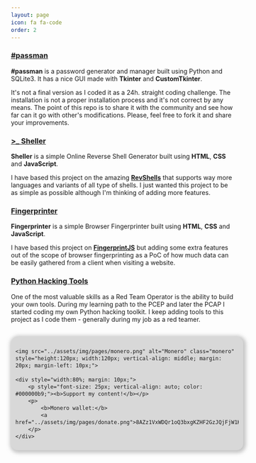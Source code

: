 ```yaml
---
layout: page
icon: fa fa-code
order: 2
---
```


### <a href="https://github.com/amtzespinosa/passman">#passman</a>

**#passman** is a password generator and manager built using Python and SQLite3. It has a nice GUI made with **Tkinter** and  **CustomTkinter**.

It's not a final version as I coded it as a 24h. straight coding challenge. The installation is not a proper installation process and it's not correct by any means. The point of this repo is to share it with the community and see how far can it go with other's modifications. Please, feel free to fork it and share your improvements.

### [>_ Sheller](/projects/sheller/)

**Sheller** is a simple Online Reverse Shell Generator built using **HTML**, **CSS** and **JavaScript**. 

I have based this project on the amazing **[RevShells](https://www.revshells.com/)** that supports way more languages and variants of all type of shells. I just wanted this project to be as simple as possible although I'm thinking of adding more features.

### [Fingerprinter](/projects/fingerprinter/)

**Fingerprinter** is a simple Browser Fingerprinter built using **HTML**, **CSS** and **JavaScript**. 

I have based this project on **[FingerprintJS](https://fingerprintjs.github.io/fingerprintjs//)** but adding some extra features out of the scope of browser fingerprinting as a PoC of how much data can be easily gathered from a client when visiting a website.

### <a href="https://github.com/amtzespinosa/python-hacking-tools">Python Hacking Tools</a>

One of the most valuable skills as a Red Team Operator is the ability to build your own tools. During my learning path to the PCEP and later the PCAP I started coding my own Python hacking toolkit. I keep adding tools to this project as I code them - generally during my job as a red teamer.

<br>
<div style="display: inline-flex; box-shadow: 2px 2px 8px 4px #91919188; border-radius: 15px; padding: 10px; background-color: #d8d8d8; width: 100%;">

    <img src="../assets/img/pages/monero.png" alt="Monero" class="monero" style="height:120px; width:120px; vertical-align: middle; margin: 20px; margin-left: 10px;">

    <div style="width:80%; margin: 10px;">
        <p style="font-size: 25px; vertical-align: auto; color: #000000b9;"><b>Support my content!</b></p>
        <p>
            <b>Monero wallet:</b>
            <a href="../assets/img/pages/donate.png">8AZz1VxWDQr1oQ3bxgKZHF2GzJQjFjW1K4BY4h3JmnLyQ9wpt1MADKNVuDAnyN814sZfahkpd4zNxKe2bqLPjW9XRjmExiQ</a>
        </p>
    </div>
</div>